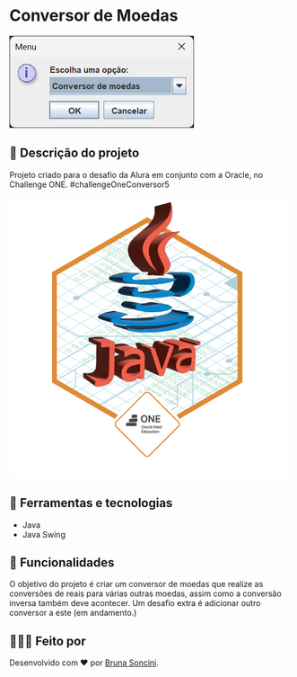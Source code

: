# Conversor de Moedas #

![Imagem do projeto](img-conversor.png)

## 📝 Descrição do projeto ##

Projeto criado para o desafio da Alura em conjunto com a Oracle, no Challenge ONE. #challengeOneConversor5

![Badge do desafio](badge.png)

## 🔧 Ferramentas e tecnologias ##

* Java
* Java Swing

## 📌 Funcionalidades ##

O objetivo do projeto é criar um conversor de moedas que realize as conversões de reais para várias outras moedas, assim como a conversão inversa também deve acontecer.
Um desafio extra é adicionar outro conversor a este (em andamento.)

## 👩🏻‍💻 Feito por ##

Desenvolvido com ♥ por [Bruna Soncini](www.linkedin.com/in/brunasoncini/).

